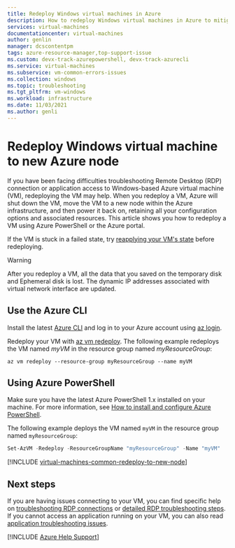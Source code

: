```yaml
---
title: Redeploy Windows virtual machines in Azure
description: How to redeploy Windows virtual machines in Azure to mitigate RDP connection issues.
services: virtual-machines
documentationcenter: virtual-machines
author: genlin
manager: dcscontentpm
tags: azure-resource-manager,top-support-issue
ms.custom: devx-track-azurepowershell, devx-track-azurecli
ms.service: virtual-machines
ms.subservice: vm-common-errors-issues
ms.collection: windows
ms.topic: troubleshooting
ms.tgt_pltfrm: vm-windows
ms.workload: infrastructure
ms.date: 11/03/2021
ms.author: genli
---
```

# Redeploy Windows virtual machine to new Azure node

If you have been facing difficulties troubleshooting Remote Desktop (RDP) connection or application access to Windows-based Azure virtual machine (VM), redeploying the VM may help. When you redeploy a VM, Azure will shut down the VM, move the VM to a new node within the Azure infrastructure, and then power it back on, retaining all your configuration options and associated resources. This article shows you how to redeploy a VM using Azure PowerShell or the Azure portal.

If the VM is stuck in a failed state, try [reapplying your VM's state](vm-stuck-in-failed-state.md) before redeploying.

> [!Warning]
> After you redeploy a VM, all the data that you saved on the temporary disk and Ephemeral disk is lost. The dynamic IP addresses associated with virtual network interface are updated.

## Use the Azure CLI

Install the latest [Azure CLI](/cli/azure/install-az-cli2) and log in to your Azure account using [az login](/cli/azure/reference-index).

Redeploy your VM with [az vm redeploy](/cli/azure/vm). The following example redeploys the VM named *myVM* in the resource group named *myResourceGroup*:

```azurecli
az vm redeploy --resource-group myResourceGroup --name myVM 
```

## Using Azure PowerShell

Make sure you have the latest Azure PowerShell 1.x installed on your machine. For more information, see [How to install and configure Azure PowerShell](/powershell/azure/).

The following example deploys the VM named `myVM` in the resource group named `myResourceGroup`:

```powershell
Set-AzVM -Redeploy -ResourceGroupName "myResourceGroup" -Name "myVM"
```

[!INCLUDE [virtual-machines-common-redeploy-to-new-node](../../includes/virtual-machines-common-redeploy-to-new-node.md)]

## Next steps

If you are having issues connecting to your VM, you can find specific help on [troubleshooting RDP connections](troubleshoot-rdp-connection.md) or [detailed RDP troubleshooting steps](detailed-troubleshoot-rdp.md). If you cannot access an application running on your VM, you can also read [application troubleshooting issues](./troubleshoot-app-connection.md).

[!INCLUDE [Azure Help Support](../../includes/azure-help-support.md)]
